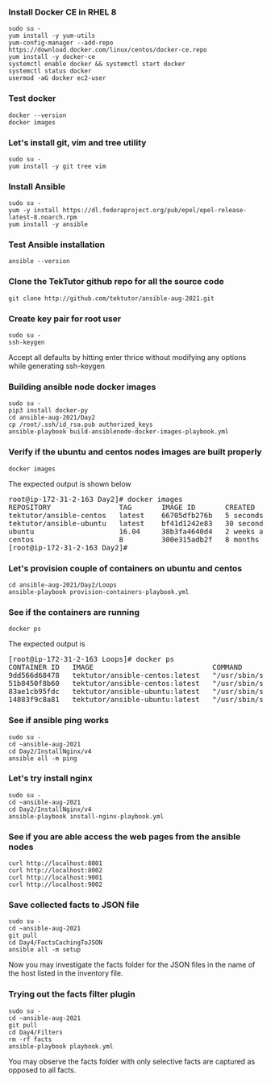 ### Install Docker CE in RHEL 8
```
sudo su -
yum install -y yum-utils
yum-config-manager --add-repo https://download.docker.com/linux/centos/docker-ce.repo
yum install -y docker-ce
systemctl enable docker && systemctl start docker
systemctl status docker
usermod -aG docker ec2-user
```

### Test docker
```
docker --version
docker images
```

### Let's install git, vim and tree utility
```
sudo su -
yum install -y git tree vim
```

### Install Ansible
```
sudo su -
yum -y install https://dl.fedoraproject.org/pub/epel/epel-release-latest-8.noarch.rpm
yum install -y ansible
```

### Test Ansible installation
```
ansible --version
```

### Clone the TekTutor github repo for all the source code
```
git clone http://github.com/tektutor/ansible-aug-2021.git
```

### Create key pair for root user
```
sudo su -
ssh-keygen
```
Accept all defaults by hitting enter thrice without modifying any options while generating ssh-keygen

### Building ansible node docker images
```
sudo su -
pip3 install docker-py
cd ansible-aug-2021/Day2
cp /root/.ssh/id_rsa.pub authorized_keys
ansible-playbook build-ansiblenode-docker-images-playbook.yml
```

### Verify if the ubuntu and centos nodes images are built properly
```
docker images
```
The expected output is shown below
<pre>
root@ip-172-31-2-163 Day2]# docker images
REPOSITORY                TAG       IMAGE ID       CREATED          SIZE
tektutor/ansible-centos   latest    66705dfb276b   5 seconds ago    257MB
tektutor/ansible-ubuntu   latest    bf41d1242e83   30 seconds ago   220MB
ubuntu                    16.04     38b3fa4640d4   2 weeks ago      135MB
centos                    8         300e315adb2f   8 months ago     209MB
[root@ip-172-31-2-163 Day2]# 
</pre>

### Let's provision couple of containers on ubuntu and centos
```
cd ansible-aug-2021/Day2/Loops
ansible-playbook provision-containers-playbook.yml
```

### See if the containers are running
```
docker ps
```
The expected output is
<pre>
[root@ip-172-31-2-163 Loops]# docker ps
CONTAINER ID   IMAGE                            COMMAND               CREATED         STATUS         PORTS                                        NAMES
9dd566d68478   tektutor/ansible-centos:latest   "/usr/sbin/sshd -D"   4 seconds ago   Up 3 seconds   0.0.0.0:3002->22/tcp, 0.0.0.0:9002->80/tcp   centos002
51b8450f8b60   tektutor/ansible-centos:latest   "/usr/sbin/sshd -D"   5 seconds ago   Up 3 seconds   0.0.0.0:3001->22/tcp, 0.0.0.0:9001->80/tcp   centos001
83ae1cb95fdc   tektutor/ansible-ubuntu:latest   "/usr/sbin/sshd -D"   5 seconds ago   Up 4 seconds   0.0.0.0:2002->22/tcp, 0.0.0.0:8002->80/tcp   ubuntu002
14883f9c8a81   tektutor/ansible-ubuntu:latest   "/usr/sbin/sshd -D"   6 seconds ago   Up 5 seconds   0.0.0.0:2001->22/tcp, 0.0.0.0:8001->80/tcp   ubuntu001
</pre>

### See if ansible ping works
```
sudo su -
cd ~ansible-aug-2021
cd Day2/InstallNginx/v4
ansible all -m ping
```

### Let's try install nginx 
```
sudo su -
cd ~ansible-aug-2021
cd Day2/InstallNginx/v4
ansible-playbook install-nginx-playbook.yml
```

### See if you are able access the web pages from the ansible nodes
```
curl http://localhost:8001
curl http://localhost:8002
curl http://localhost:9001
curl http://localhost:9002
```

### Save collected facts to JSON file
```
sudo su -
cd ~ansible-aug-2021
git pull
cd Day4/FactsCachingToJSON
ansible all -m setup 
```
Now you may investigate the facts folder for the JSON files in the name of the host listed in the inventory file.

### Trying out the facts filter plugin
```
sudo su -
cd ~ansible-aug-2021
git pull
cd Day4/Filters
rm -rf facts
ansible-playbook playbook.yml 
```
You may observe the facts folder with only selective facts are captured as opposed to all facts.

